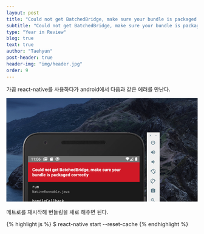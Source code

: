 ```yaml
---
layout: post
title: "Could not get BatchedBridge, make sure your bundle is packaged correctly"
subtitle: "Could not get BatchedBridge, make sure your bundle is packaged correctly"
type: "Year in Review"
blog: true
text: true
author: "Taehyun"
post-header: true
header-img: "img/header.jpg"
order: 9
---
```


가끔 react-native를 사용하다가 android에서 다음과 같은 에러를 만난다.

![](img/2020-10-23-10-49-28.png)

메트로를 재시작해 번들링을 새로 해주면 된다.

{% highlight js %}
$ react-native start --reset-cache
{% endhighlight %}